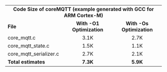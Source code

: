 <table>
    <tr>
        <td colspan="3"><center><b>Code Size of coreMQTT (example generated with GCC for ARM Cortex-M)</b></center></td>
    </tr>
    <tr>
        <td><b>File</b></td>
        <td><b><center>With -O1 Optimization</center></b></td>
        <td><b><center>With -Os Optimization</center></b></td>
    </tr>
    <tr>
        <td>core_mqtt.c</td>
        <td><center>3.1K</center></td>
        <td><center>2.7K</center></td>
    </tr>
    <tr>
        <td>core_mqtt_state.c</td>
        <td><center>1.5K</center></td>
        <td><center>1.1K</center></td>
    </tr>
    <tr>
        <td>core_mqtt_serializer.c</td>
        <td><center>2.7K</center></td>
        <td><center>2.1K</center></td>
    </tr>
    <tr>
        <td><b>Total estimates</b></td>
        <td><b><center>7.3K</center></b></td>
        <td><b><center>5.9K</center></b></td>
    </tr>
</table>
